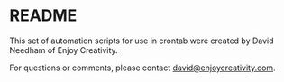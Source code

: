 # README #

This set of automation scripts for use in crontab were created by David Needham of Enjoy Creativity.

For questions or comments, please contact david@enjoycreativity.com.